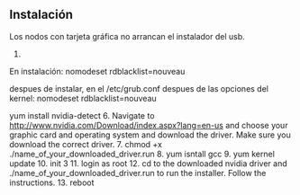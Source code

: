 
## Instalación

Los nodos con tarjeta gráfica no arrancan el instalador del usb.

1)

En instalación:
nomodeset rdblacklist=nouveau

despues de instalar, en el /etc/grub.conf despues de las opciones del kernel:
nomodeset rdblacklist=nouveau

yum install nvidia-detect
6. Navigate to http://www.nvidia.com/Download/index.aspx?lang=en-us and choose your graphic card and operating system and download the driver. Make sure you download the correct driver.
7. chmod +x ./name_of_your_downloaded_driver.run
8. yum isntall gcc
9. yum kernel update
10. init 3
11. login as root
12. cd to the downloaded nvidia driver and ./name_of_your_downloaded_driver.run to run the installer. Follow the instructions.
13. reboot
